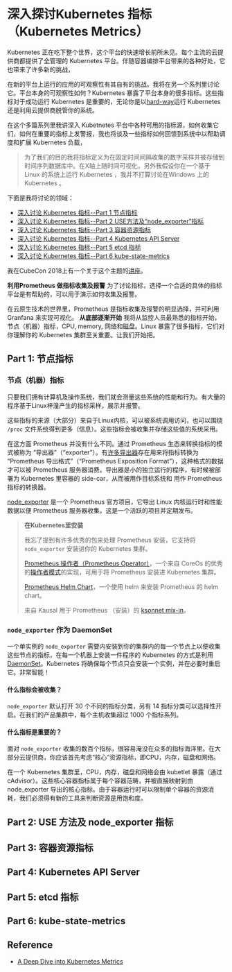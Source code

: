 # 深入探讨Kubernetes 指标（Kubernetes Metrics）
Kubernetes 正在吃下整个世界，这个平台的快速增长前所未见。每个主流的云提供商都提供了全管理的 Kubernetes 平台。伴随容器编排平台带来的各种好处，它也带来了许多新的挑战，

在新的平台上运行的应用的可观察性有其自有的挑战。我将在另一个系列里讨论它。平台本身的可观察性如何？Kubernetes 暴露了平台本身的很多指标。这些指标对于成功运行 Kubernetes 是重要的，无论你是以[hard-way](https://github.com/kelseyhightower/kubernetes-the-hard-way)运行 Kubernetes 还是利用云提供商脱管你的系统。

在这个多篇系列里我讲深入 Kubetnetes 平台中各种可用的指标源，如何收集它们，如何在重要的指标上发警报，我也将谈及一些指标如何回馈到系统中以帮助调度和扩展 Kubernetes 负载，
> 为了我们的目的我将指标定义为在固定时间间隔收集的数字采样并被存储到时间序列数据库中。在X轴上随时间可视化，另外我假设你在一个基于 Linux 的系统上运行 Kubernetes ，我并不打算讨论在Windows 上的 Kubernetes 。

下面是我将讨论的领域：
- [深入讨论 Kubernetes 指标--Part 1 节点指标](https://blog.freshtracks.io/a-deep-dive-into-kubernetes-metrics-66936addedae)
- [深入讨论 Kubernetes 指标--Part 2 USE方法及“node_exporter”指标](https://blog.freshtracks.io/a-deep-dive-into-kubernetes-metrics-part-2-c869581e9f29)
- [深入讨论 Kubernetes 指标--Part 3 容器资源指标](https://blog.freshtracks.io/a-deep-dive-into-kubernetes-metrics-part-3-container-resource-metrics-361c5ee46e66)
- [深入讨论 Kubernetes 指标--Part 4 Kubernetes API Server](https://blog.freshtracks.io/a-deep-dive-into-kubernetes-metrics-part-4-the-kubernetes-api-server-72f1e1210770)
- [深入讨论 Kubernetes 指标--Part 5 etcd 指标](https://blog.freshtracks.io/a-deep-dive-into-kubernetes-metrics-part-5-etcd-metrics-6502693fa58)
- [深入讨论 Kubernetes 指标--Part 6 kube-state-metrics](https://blog.freshtracks.io/a-deep-dive-into-kubernetes-metrics-part-6-kube-state-metrics-14f4e7c8710b)

我在CubeCon 2018上有一个关于这个主题的[讲座](https://www.youtube.com/watch?v=1oJXMdVi0mM)。

**利用Prometheus 做指标收集及报警**
为了讨论指标，选择一个合适的具体的指标平台是有帮助的，可以用于演示如何收集及报警。

在云原生技术的世界里，Prometheus 是指标收集及报警的明显选择，并可利用 Granfana 来实现可视化。
**从底部逐渐开始**
我将从监控人员最熟悉的指标开始，节点（机器）指标，CPU, memory, 网络和磁盘。Linux 暴露了很多指标，它们对你理解你的 Kubernetes 集群至关重要。让我们开始把。
## Part 1: 节点指标
### 节点（机器）指标
只要我们拥有计算机及操作系统，我们就会测量这些系统的性能和行为。有大量的程序基于Linux梓潼产生的指标采样，展示并报警。

这些指标的来源（大部分）来自于Linux内核，可以被系统调用访问，也可以围绕 `/proc` 文件系统得到更多（信息）。这些指标会被收集并存储这些值的系统采用。

在这方面 Prometheus 并没有什么不同。通过 Prometheus 生态来转换指标的模式被称为 “导出器”（“exporter”）。有[许多导出器](https://prometheus.io/docs/instrumenting/exporters/)存在用来将指标转换为 “Prometheus 导出格式”（“Prometheus Exposition Format”），这种格式的数据才可以被 Prometheus 服务器消费。导出器是小的独立运行的程序，有时候被部署为 Kubernetes 里容器的 side-car，从而被用作目标系统和 用作 Prometheus 指标的转换器。

[node_exporter](https://github.com/prometheus/node_exporter) 是一个 Prometheus 官方项目，它导出 Linux 内核运行时和性能数据以便 Prometheus 服务器收集。这是一个活跃的项目并定期发布。
> **在Kubernetes里安装**
> 
> 我忘了提到有许多优秀的包来处理 Prometheus 安装，它支持将 `node_exporter` 安装进你的 Kubernetes 集群。
> 
> [Prometheus 操作者（Prometheus Operator）](https://github.com/coreos/prometheus-operator)，一个来自 CoreOs 的优秀的[操作者模式](https://kubernetes.io/docs/concepts/extend-kubernetes/operator/)的实现，可用于将 Prometheus 安装进 Kubernetes 集群。
> 
> [Prometheus Helm Chart](https://github.com/kubernetes/charts/tree/master/stable/prometheus)，一个使用 helm 来安装 Prometheus 的 helm chart。
> 
> 来自 Kausal 用于 Prometheus （安装）的 [ksonnet mix-in](https://github.com/kausalco/public/blob/master/prometheus-ksonnet/README.md)。
### `node_exporter` 作为 DaemonSet
一个单实例的 `node_exporter` 需要内安装到你的集群内的每一个节点上以便收集这些节点的指标，在每一个机器上安装一件程序的 Kubernetes 的方式是利用 [DaemonSet](https://kubernetes.io/docs/concepts/workloads/controllers/daemonset/)。Kubernetes 将确保每个节点只会安装一个实例，并在必要时重启它。非常智能！
#### 什么指标会被收集？
`node_exporter` 默认打开 30 个不同的指标分类，另有 14 指标分类可以选择性开启。在我们的产品集群中，每个主机收集超过 1000 个指标系列。
#### 什么指标是重要的？
面对 `node_exporter` 收集的数百个指标，很容易淹没在众多的指标海洋里。在大部分云提供商，你应该首先考虑“核心”资源指标，即CPU，内存，磁盘和网络。

在一个 Kubernetes 集群里，CPU，内存，磁盘和网络会由 kubetlet 暴露（通过 cAdvisor）。这些核心容器指标属于每个容器范畴，并被直接映射到由 node_exporter 导出的核心指标。由于容器运行时可以限制单个容器的资源消耗，我们必须得有新的工具来判断资源是用饱和度。
## Part 2: USE 方法及 node_exporter 指标
## Part 3: 容器资源指标
## Part 4: Kubernetes API Server
## Part 5: etcd 指标
## Part 6: kube-state-metrics

## Reference
- [A Deep Dive into Kubernetes Metrics](https://blog.freshtracks.io/a-deep-dive-into-kubernetes-metrics-b190cc97f0f6)